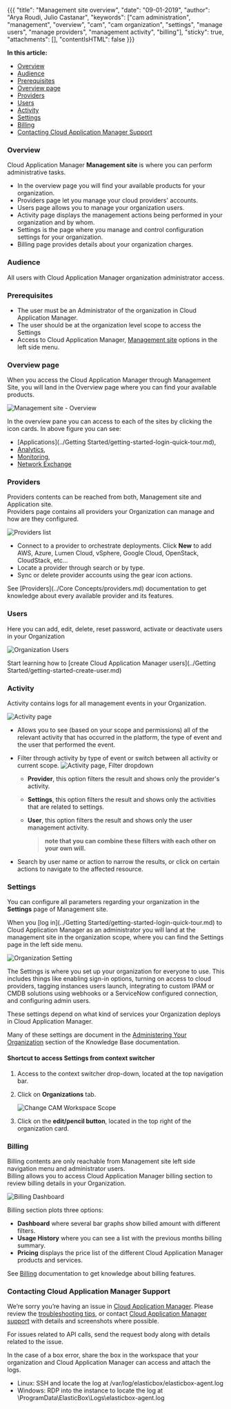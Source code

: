 {{{
"title": "Management site overview",
"date": "09-01-2019",
"author": "Arya Roudi, Julio Castanar",
"keywords": ["cam administration", "management", "overview", "cam", "cam organization", "settings", "manage users", "manage providers", "management activity", "billing"],
"sticky": true,
"attachments": [],
"contentIsHTML": false
}}}

**In this article:**

* [Overview](#overview)
* [Audience](#audience)
* [Prerequisites](#prerequisites)
* [Overview page](#overview-page)
* [Providers](#providers)
* [Users](#users)
* [Activity](#activity)
* [Settings](#settings)
* [Billing](#billing)
* [Contacting Cloud Application Manager Support](#contacting-cloud-application-manager-support)

### Overview

Cloud Application Manager **Management site** is where you can perform administrative tasks.  

* In the overview page you will find your available products for your organization.
* Providers page let you manage your cloud providers' accounts.
* Users page allows you to manage your organization users.
* Activity page displays the management actions being performed in your organization and by whom.
* Settings is the page where you manage and control configuration settings for your organization.  
* Billing page provides details about your organization charges.

### Audience

All users with Cloud Application Manager organization administrator access.

### Prerequisites

* The user must be an Administrator of the organization in Cloud Application Manager.
* The user should be at the organization level scope to access the Settings
* Access to Cloud Application Manager, [Management site](https://account.cam.ctl.io/#) options in the left side menu.

### Overview page

When you access the Cloud Application Manager through Management Site, you will land in the Overview page where you can find your available products.

![Management site - Overview](../../images/cloud-application-manager/admin-overview1.png)

In the overview pane you can access to each of the sites by clicking the icon cards. In above figure you can see:
* [Applications](../Getting Started/getting-started-login-quick-tour.md),
* [Analytics](https://www.ctl.io/knowledge-base/cloud-application-manager/analytics/#1),
* [Monitoring](https://www.ctl.io/knowledge-base/cloud-application-manager/monitoring/#1),
* [Network Exchange](https://www.ctl.io/knowledge-base/network/network-exchange/) 

### Providers

Providers contents can be reached from both, Management site and Application site.  
Providers page contains all providers your Organization can manage and how are they configured.  

![Providers list](../../images/cloud-application-manager/admin-overview4.png)

* Connect to a provider to orchestrate deployments. Click **New** to add AWS, Azure, Lumen Cloud, vSphere, Google Cloud, OpenStack, CloudStack, etc...
* Locate a provider through search or by type.
* Sync or delete provider accounts using the gear icon actions.

See [Providers](../Core Concepts/providers.md) documentation to get knowledge about every available provider and its features.

### Users

Here you can add, edit, delete, reset password, activate or deactivate users in your Organization

![Organization Users](../../images/cloud-application-manager/admin-overview3.png)

Start learning how to [create Cloud Application Manager users](../Getting Started/getting-started-create-user.md)

### Activity

Activity contains logs for all management events in your Organization.  

![Activity page](../../images/cloud-application-manager/admin-overview5.png)

* Allows you to see (based on your scope and permissions) all of the relevant activity that has occurred in the platform, the type of event and the user that performed the event.
* Filter through activity by type of event or switch between all activity or current scope.
![Activity page, Filter dropdown](../../images/cloud-application-manager/activity-filter-list2.png)

    * **Provider**, this option filters the result and shows only the provider's activity.
    * **Settings**, this option filters the result and shows only the activities that are related to settings.
    * **User**, this option filters the result and shows only the user management activity.

        > **note that you can combine these filters with each other on your own will.**

* Search by user name or action to narrow the results, or click on certain actions to navigate to the affected resource.

### Settings

You can configure all parameters regarding your organization in the **Settings** page of Management site.

When you [log in](../Getting Started/getting-started-login-quick-tour.md) to Cloud Application Manager as an administrator you will land at the management site in the organization scope, where you can find the Settings page in the left side menu.

  ![Organization Setting](../../images/cloud-application-manager/admin-access2.png)

The Settings is where you set up your organization for everyone to use. This includes things like enabling sign-in options, turning on access to cloud providers, tagging instances users launch, integrating to custom IPAM or CMDB solutions using webhooks or a ServiceNow configured connection, and configuring admin users.

These settings depend on what kind of services your Organization deploys in Cloud Application Manager.

Many of these settings are document in the [Administering Your Organization](https://www.ctl.io/knowledge-base/cloud-application-manager/administering-your-organization/#1) section of the Knowledge Base documentation.

#### Shortcut to access Settings from context switcher

1. Access to the context switcher drop-down, located at the top navigation bar.
2. Click on **Organizations** tab.

   ![Change CAM Workspace Scope](../../images/cloud-application-manager/admin-overview2.png)

3. Click on the **edit/pencil button**, located in the top right of the organization card.

### Billing

Billing contents are only reachable from Management site left side navigation menu and administrator users.  
Billing allows you to access Cloud Application Manager billing section to review billing details in your Organization.  

![Billing Dashboard](../../images/cloud-application-manager/billing/billing-dashboard.png)

Billing section plots three options:

* **Dashboard** where several bar graphs show billed amount with different filters.
* **Usage History** where you can see a list with the previous months billing summary.
* **Pricing** displays the price list of the different Cloud Application Manager products and services.

See [Billing](../Billing/billing-menu.md) documentation to get knowledge about billing features.

### Contacting Cloud Application Manager Support

We’re sorry you’re having an issue in [Cloud Application Manager](https://www.ctl.io/cloud-application-manager/). Please review the [troubleshooting tips](../Troubleshooting/troubleshooting-tips.md), or contact [Cloud Application Manager support](mailto:incident@CenturyLink.com) with details and screenshots where possible.

For issues related to API calls, send the request body along with details related to the issue.

In the case of a box error, share the box in the workspace that your organization and Cloud Application Manager can access and attach the logs.

* Linux: SSH and locate the log at /var/log/elasticbox/elasticbox-agent.log
* Windows: RDP into the instance to locate the log at \ProgramData\ElasticBox\Logs\elasticbox-agent.log
